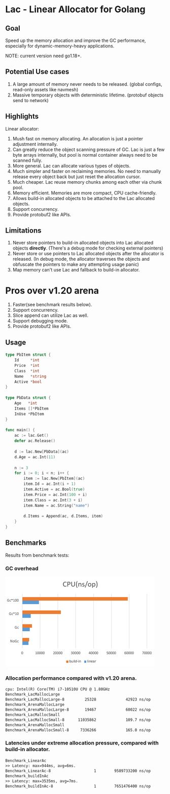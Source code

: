 
# Lac - Linear Allocator for Golang

## Goal
Speed up the memory allocation and improve the GC performance, especially for dynamic-memory-heavy applications.

NOTE: current version need go1.18+.

## Potential Use cases
1. A large amount of memory never needs to be released. (global configs, read-only assets like navmesh)
2. Massive temporary objects with deterministic lifetime. (protobuf objects send to network)

## Highlights
Linear allocator:

1. Mush fast on memory allocating. An allocation is just a pointer adjustment internally.
2. Can greatly reduce the object scanning pressure of GC. Lac is just a few byte arrays internally, but pool is normal container always need to be scanned fully.
3. More general. Lac can allocate various types of objects.
4. Much simpler and faster on reclaiming memories. No need to manually release every object back but just reset the allocation cursor.
5. Much cheaper. Lac reuse memory chunks among each other via chunk pool. 
6. Memory efficient. Memories are more compact, CPU cache-friendly.
7. Allows build-in allocated objects to be attached to the Lac allocated objects. 
8. Support concurrency.
9. Provide protobuf2 like APIs.


## Limitations
1. Never store pointers to build-in allocated objects into Lac allocated objects **directly**. (There's a debug mode for checking external pointers)
2. Never store or use pointers to Lac allocated objects after the allocator is released. (In debug mode, the allocator traverses the objects and obfuscate the pointers to make any attempting usage panic)
3. Map memory can't use Lac and fallback to build-in allocator.


# Pros over v1.20 arena
1. Faster(see benchmark results below).
2. Support concurrency.
3. Slice append can utilize Lac as well.
4. Support debugging mode.
5. Provide protobuf2 like APIs.

## Usage

```go
type PbItem struct {
	Id     *int
	Price  *int
	Class  *int
	Name   *string
	Active *bool
}

type PbData struct {
	Age   *int
	Items []*PbItem
	InUse *PbItem
}

func main() {	
	ac := lac.Get()
	defer ac.Release()
	
	d := lac.New[PbData](ac)
	d.Age = ac.Int(11)

	n := 3
	for i := 0; i < n; i++ {
		item := lac.New[PbItem](ac)
		item.Id = ac.Int(i + 1)
		item.Active = ac.Bool(true)
		item.Price = ac.Int(100 + i)
		item.Class = ac.Int(3 + i)
		item.Name = ac.String("name")

		d.Items = Append(ac, d.Items, item)
	}
}
```

## Benchmarks
Results from benchmark tests:

### GC overhead
![bench](./bench.png)

### Allocation performance compared with v1.20 arena.
```
cpu: Intel(R) Core(TM) i7-10510U CPU @ 1.80GHz
Benchmark_LacMallocLarge
Benchmark_LacMallocLarge-8         25328             42923 ns/op
Benchmark_ArenaMallocLarge
Benchmark_ArenaMallocLarge-8       19467             60022 ns/op
Benchmark_LacMallocSmall
Benchmark_LacMallocSmall-8      11035862             109.7 ns/op
Benchmark_ArenaMallocSmall
Benchmark_ArenaMallocSmall-8     7336266             165.0 ns/op
```

### Latencies under extreme allocation pressure, compared with build-in allocator.  
``` 
Benchmark_LinearAc
>> Latency: max=944ms, avg=6ms.
Benchmark_LinearAc-8                   1        9589733200 ns/op
Benchmark_buildInAc
>> Latency: max=3535ms, avg=7ms.
Benchmark_buildInAc-8                  1        7651476400 ns/op
```

